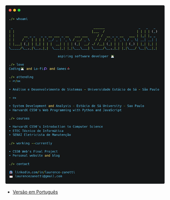 <div>
    <img src="carbon-sh-ghprofile.png" alt="Carbon SH GH Profile">
</div>

* [Versão em Português](README_ptbr.md)

<!--
**LaurenceZanotti/LaurenceZanotti** is a ✨ _special_ ✨ repository because its `README.md` (this file) appears on your GitHub profile.

Here are some ideas to get you started:

- 🔭 I’m currently working on ...
- 🌱 I’m currently learning ...
- 👯 I’m looking to collaborate on ...
- 🤔 I’m looking for help with ...
- 💬 Ask me about ...
- 📫 How to reach me: ...
- 😄 Pronouns: ...
- ⚡ Fun fact: ...
-->
